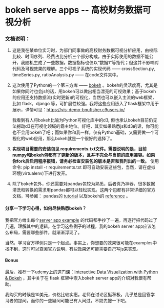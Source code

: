 # bokeh serve apps  -- 高校财务数据可视分析

### 文档说明：

1. 这是我在某单位实习时，为部门同事做的高校财务数据可视分析应用，由校际比较、时间序列、经费占比分析三个部分构成。由于实际使用的数据不能公开，我随机生成了一些数据，数据指标也仅以“数据1”等指代；但这并不影响对代码及可视效果的理解。三个可视子系统的实现代码 —— crossSection.py, timeSeries.py, ratioAnalysis.py —— 在code文件夹中。


2. 这次使用了Python的一个第三方库 —— [bokeh](https://bokeh.pydata.org/en/latest/) 。bokeh的灵活度高，尤其是如果你同时也会js的话，用bokeh可以做出相当漂亮的可视效果；基于bokeh的应用还支持数据流(实时更新)的可视化，当然也可以嵌入主流的web框架，比如 flask，django 等，可扩展性较强。我将这些应用嵌入了flask框架中用于展示，详情可见：https://vis-demo-bnufisher.c9users.io/

    我看到有人将bokeh比喻为Python可视化库中的d3, 但也承认bokeh目前仍无法撼动d3在可视化领域的霸主地位。好吧，其实如果熟悉js和d3的话，你可能也不会用bokeh了吧；而如果你和我一样，仅有Python基础，又需要做一个可视化的web应用，那么bokeh就是一个很好的选择了。


3. **实现项目需要的安装包见 requirements.txt文件。需要说明的是，目前numpy和bokeh包都有了更新的版本，且并不完全与当前的应用兼容。如果你fork后启用程序报错，请务必检查安装包的版本是否和我列出的一致。** 使用命令: pip install -r requirements.txt 即可自动安装这些包，当然，请在虚拟环境(virtualenv)下进行发开。


4. 除了bokeh包外，你还需要对pandas包较为熟悉，后者真乃神器，很多数据清洗和转换的需求用pandas都可以轻松实现。这两个包都有非常详细的官方文档，可参阅： pandas的  [tutorial](http://pandas.pydata.org/pandas-docs/stable/tutorials.html) 以及bokeh的  [reference](http://bokeh.pydata.org/en/latest/docs/reference.html) 。


#### 分享一下学习心得，如何尽快熟悉bokeh？

我把官方给出每个[server app example](http://bokeh.pydata.org/en/latest/docs/gallery.html#gallery) 的代码都手抄了一遍，再逐行把代码过了几遍，理解其中的逻辑。在学习这些例子的过程，我的bokeh server app应该怎么布局，需要哪些部件，就渐渐浮现了。

当然，学习官方样例只是一个起点。事实上，你想要的效果很可能在examples中找不到，这时可以查阅官方说明，有些效果还可能需要自己写js来实现。


#### Bonus

最后，推荐一下udemy上的这门课：[Interactive Data Visualization with Python & Bokeh](https://www.udemy.com/python-bokeh/) 。其中关于在 flask 框架中嵌入bokeh server app的介绍对我很有帮助。

 我购买的时候是10美元，价格比较实惠。老师在讨论区挺积极，几乎总是回答学习者的提问，而你的一些疑问可能已有人问过，不妨先搜一下吧。